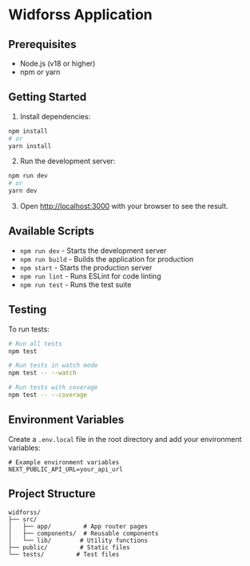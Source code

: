 # Widforss Application

## Prerequisites

- Node.js (v18 or higher)
- npm or yarn

## Getting Started

1. Install dependencies:

```bash
npm install
# or
yarn install
```

2. Run the development server:

```bash
npm run dev
# or
yarn dev
```

3. Open [http://localhost:3000](http://localhost:3000) with your browser to see the result.

## Available Scripts

- `npm run dev` - Starts the development server
- `npm run build` - Builds the application for production
- `npm start` - Starts the production server
- `npm run lint` - Runs ESLint for code linting
- `npm run test` - Runs the test suite

## Testing

To run tests:

```bash
# Run all tests
npm test

# Run tests in watch mode
npm test -- --watch

# Run tests with coverage
npm test -- --coverage
```

## Environment Variables

Create a `.env.local` file in the root directory and add your environment variables:

```env
# Example environment variables
NEXT_PUBLIC_API_URL=your_api_url
```

## Project Structure

```
widforss/
├── src/
│   ├── app/         # App router pages
│   ├── components/  # Reusable components
│   └── lib/        # Utility functions
├── public/         # Static files
└── tests/         # Test files
```
